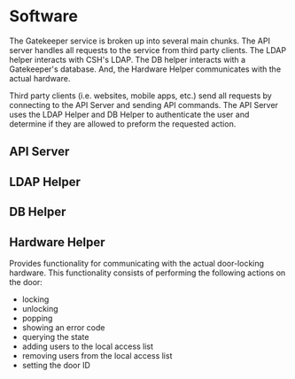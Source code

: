 Software
========

The Gatekeeper service is broken up into several main chunks. The API server
handles all requests to the service from third party clients. The LDAP helper
interacts with CSH's LDAP. The DB helper interacts with a Gatekeeper's
database. And, the Hardware Helper communicates with the actual hardware.

Third party clients (i.e. websites, mobile apps, etc.) send all requests by
connecting to the API Server and sending API commands. The API Server uses the
LDAP Helper and DB Helper to authenticate the user and determine if they are
allowed to preform the requested action.


API Server
----------


LDAP Helper
-----------


DB Helper
---------


Hardware Helper
---------------

Provides functionality for communicating with the actual door-locking
hardware. This functionality consists of performing the following actions on
the door:

* locking
* unlocking
* popping
* showing an error code
* querying the state
* adding users to the local access list
* removing users from the local access list
* setting the door ID

